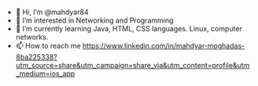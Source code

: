 - 👋 Hi, I’m @mahdyar84
- 👀 I’m interested in Networking and Programming
- 🌱 I’m currently learning Java, HTML, CSS languages. Linux, computer networks.
- 📫 How to reach me https://www.linkedin.com/in/mahdyar-moghadas-8ba225338?utm_source=share&utm_campaign=share_via&utm_content=profile&utm_medium=ios_app


<!---
mahdyar84/mahdyar84 is a ✨ special ✨ repository because its `README.md` (this file) appears on your GitHub profile.
You can click the Preview link to take a look at your changes.
--->
